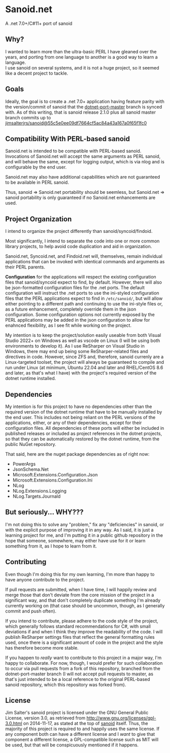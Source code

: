  # Sanoid.net

 A .net 7.0+/C#11+ port of sanoid
 
 ## Why?

 I wanted to learn more than the ultra-basic PERL I have gleaned over the years, and porting from one language to
 another is a good way to learn a language.\
 I use sanoid on several systems, and it is not a huge project, so it seemed like a decent project to tackle.

 ## Goals

 Ideally, the goal is to create a .net 7.0+ application having feature parity with the version/commit of sanoid
 that the [dotnet-port-master](../tree/dotnet-port-master) branch is synced with. As of this writing, that is
 sanoid release 2.1.0 plus all sanoid master branch commits up to
 [jimsalterjrs/sanoid@55c5e0ee09df7664cf5ac84a43a167a0f65f1fc0](https://github.com/jimsalterjrs/sanoid/commit/55c5e0ee09df7664cf5ac84a43a167a0f65f1fc0)
 
 ## Compatibility With PERL-based sanoid
 
 Sanoid.net is intended to be compatible with PERL-based sanoid. Invocations of Sanoid.net will accept the same
 arguments as PERL sanoid, and will behave the same, except for logging output, which is via nlog and is
 configurable by the end user.
 
 Sanoid.net may also have additional capabilities which are not guaranteed to be available in PERL sanoid.
 
 Thus, sanoid => Sanoid.net portability should be seemless, but Sanoid.net => sanoid portability is only
 guaranteed if no Sanoid.net enhancements are used.

 ## Project Organization

 I intend to organize the project differently than sanoid/syncoid/findoid.

 Most significantly, I intend to separate the code into one or more common library projects, to help avoid code
 duplication and aid in organization.

 Sanoid.net, Syncoid.net, and Findoid.net will, themselves, remain individual applications that can be invoked with
 identical commands and arguments as their PERL parents.

 **Configuration** for the applications will respect the existing configuration files that sanoid/syncoid expect to
 find, by default. However, there will also be json-formatted configuration files for the .net ports. The default 
 configuration will instruct the .net ports to use the ini-styled configuration files that the PERL applications 
 expect to find in `/etc/sanoid/`, but will allow either pointing to a different path and continuing to use the 
 ini-style files or, as a future enhancement, completely override them in the json configuration. Some 
 configuration options not currently exposed by the PERL applications may be added in the json configuration to
 allow for enahnced flexibility, as I see fit while working on the project.

 My intention is to keep the project/solution easily useable from both Visual Studio 2022+ on Windows as well as
 vscode on Linux (I will be using both environments to develop it). As I use ReSharper on Visual Studio in Windows,
 there may end up being some ReSharper-related files and directives in code. However, since ZFS and, therefore,
 sanoid currenly are a Linux-targeted toolset, the project will always be guaranteed to compile and run under Linux
 (at minimum, Ubuntu 22.04 and later and RHEL/CentOS 8.6 and later, as that's what I have) with the project's
 required version of the dotnet runtime installed.

 ## Dependencies

 My intention is for this project to have no dependencies other than the required version of the dotnet runtime 
 that have to be manually installed by the end user. This includes not being reliant on the PERL versions of the
 applications, either, or any of their dependencies, except for their configuration files. All dependencies of
 these ports will either be included in published releases or included as project references in the dotnet 
 projects, so that they can be automatically restored by the dotnet runtime, from the public NuGet repository.
 
 That said, here are the nuget package dependencies as of right now:
 
  - PowerArgs
  - JsonSchema.Net
  - Microsoft.Extensions.Configuration.Json
  - Microsoft.Extensions.Configuration.Ini
  - NLog
  - NLog.Extensions.Logging
  - NLog.Targets.Journald

 ## But seriously... WHY???

 I'm not doing this to solve any "problem," fix any "deficiencies" in sanoid, or with the explicit purpose of
 improving it in any way. As I said, it is just a learning project for me, and I'm putting it in a public github
 repository in the hope that someone, somewhere, may either have use for it or learn something from it, as I hope
 to learn from it.

 ## Contributing

 Even though I'm doing this for my own learning, I'm more than happy to have anyone contribute to the project.

 If pull requests are submitted, when I have time, I will happily review and merge those that don't deviate from
 the core mission of the project in a significant way, and that don't completely duplicate something I'm already
 currently working on (that case should be uncommon, though, as I generally commit and push often).

 If you intend to contribute, please adhere to the code style of the project, which generally follows standard
 recommendations for C#, with small deviations if and when I think they improve the readability of the code.
 I will publish ReSharper settings files that reflect the general formatting rules used, once there is a
 significant amount of code in the project and the style has therefore become more stable.
 
 If you happen to _really_ want to contribute to this project in a major way, I'm happy to collaborate. For now,
 though, I would prefer for such collaboration to occur via pull requests from a fork of this repository, branched
 from the dotnet-port-master branch (I will not accept pull requests to master, as that's just intended to be
 a local reference to the original PERL-based sanoid repository, which this repository was forked from).

 ## License

 Jim Salter's sanoid project is licensed under the GNU General Public License, version 3.0, as retrieved from
 http://www.gnu.org/licenses/gpl-3.0.html on 2014-11-17, as stated at the top of
 [sanoid](https://github.com/jimsalterjrs/sanoid/blob/master/sanoid) itself. Thus, the majority of this project is
 required to and happily uses the same license. If any component both can have a different license and I _want_ to
 give that component a different license, a GPL-compatible license such as MIT will be used, but that will be
 conspicuously mentioned if it happens.
